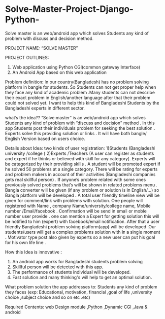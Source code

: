 # Solve-Master-Project-Django-Python-
Solve master is an web/android app which solves Students any kind of problem with discuss and decision method.

PROJECT NAME: 
“SOLVE MASTER”

PROJECT OUTLINES:
1.	Web application using Python CGI(common gateway Interface)
2.	An Android App based on this web application

Problem  definition:
In our country(Bangladesh) has no problem solving platform in bangle for students. So Students can not get proper help when they face any kind of academic problem .Many students can not describe their exact problem in English/another language after that their problem could not solved yet. I want to help this kind of Bangladeshi Students by the Bangladeshi experts in different sector.

 what’s the idea??
“Solve master” is an web/android app which solves Students any kind of        problem with “discuss and decision” method . In this app Students post their individuals problem for seeking the best solution . Experts solve this providing solution or links . It will have both bangle/ English Version based on users choice. 

Details about Idea:
two kinds of user registration: 
1)Students (Bangladeshi university /college )
2)Experts /Teachers (A user can register as  students and expert if he thinks or believed with skill for any category).
Experts will be categorized by their providing skills . A student will be promoted expert if he solved 50 problems at a single category. There will be rating for experts and problem makers in account of their activities (Bangladeshi companies gets real skillful person) . If anyone’s problem related with some ones previously solved problems that’s will be shown in related problems menu . Bangla converter will be given (if any problem or solution is in English/…) so Bangla platform will be developed . A total user friendly timeline view will be given for comment/link  with problems with solution. One people will registered with Name , company Name/university/college name, Mobile number /Email/facebook . Confirmation will be send in email  or moble number user provide . one can mention a Expert for getting  solution this will be notified to him (expert) with facebook/email notification. After that a user friendly Bangladeshi problem solving platform(app) will be developed .Our students/users will get a complex problems solution with in a single moment . Motivator type post also given by  experts so a new user can put his goal for his own  life line .

How this Idea is innovative :
1) An android app works for Bangladeshi students problem solving 
2) Skillful person will be detected with this app. 
3) The performance of students individual will be developed.
4) Fast solution  and many thinking's will help to get an optimal solution.

What problem solution the app addresses to:
Students  any kind of problem they faces (exp: Educational, motivation, financial ,goal of life ,university choice ,subject choice and so on etc .etc)

Required Contents:
	web Design module ,Python ,Dynamic CGI ,Java & android 



